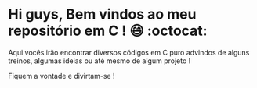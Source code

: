 # Hi guys, Bem vindos ao meu repositório em C ! 😄 :octocat:

Aqui vocês irão encontrar diversos códigos em C puro advindos de alguns treinos, algumas ideias ou até mesmo de algum projeto !

Fiquem a vontade e divirtam-se !
